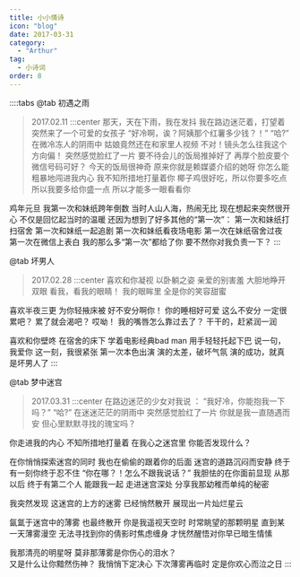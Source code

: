 ```yaml
---
title: 小小情诗
icon: "blog"
date: 2017-03-31
category:
  - "Arthur"
tag:
  - 小诗词
order: 8
---
```


::::tabs
@tab 初遇之雨 
> 2017.02.11
:::center
那天，天在下雨，我在发抖
我在路边迷茫着，打望着
突然来了一个可爱的女孩子
“好冷啊，诶？阿姨那个红薯多少钱？！”
“哈?”
在微冷冻人的阴雨中
姑娘竟然还在和家里人视频
不对！镜头怎么往我这个方向偏！
突然感觉脸红了一片
要不待会儿的饭局推掉好了
再厚个脸皮要个微信号码可好？
今天的饭局很神奇
原来你就是赖媒婆介绍的她呀
你怎么能粗暴地闯进我内心
我不知所措地打量着你
椰子鸡很好吃，所以你要多吃点
所以我要多给你盛一点
所以才能多一眼看看你

鸡年元旦
我第一次和妹纸跨年倒数
当时人山人海，热闹无比
现在想起来突然很开心
不仅是回忆起当时的温暖
还因为想到了好多其他的“第一次”：
第一次和妹纸打扫宿舍
第一次和妹纸一起追剧
第一次和妹纸看夜场电影
第一次在妹纸宿舍过夜
第一次在微信上表白
我的那么多“第一次”都给了你
要不然你对我负责一下？
:::

@tab 坏男人
> 2017.02.28
:::center
喜欢和你凝视
以卧躺之姿
亲爱的别害羞
大胆地睁开双眼
看我，看我的眼睛！
我的眼眸里
全是你的笑容甜蜜

喜欢半夜三更
为你轻掖床被
好不安分啊你！
你的睡相好可爱
这么不安分
一定很累吧？
累了就会渴吧？
哎呦！
我的嘴唇怎么靠过去了？
干干的，赶紧润一润

喜欢和你壁咚
在宿舍的床下
学着电影经典bad man
用手轻轻托起下巴
说一句，我爱你
这一刻，我很紧张
第一次本色出演
演的太差，破坏气氛
演的成功，就真是坏男人了
:::

@tab 梦中迷宫
> 2017.03.31
:::center
在路边迷茫的少女对我说 ：
“我好冷，你能抱我一下吗？”
“哈?”
在迷迷茫茫的阴雨中
突然感觉脸红了一片
你就是我一直随遇而安
但心里默默寻找的瑰宝吗？

你走进我的内心
不知所措地打量着
在我心之迷宫里
你能否发现什么？

在你悄悄探索迷宫的同时
我也在偷偷的跟着你的后面
迷宫的道路沉闷而安静
终于有一刻你终于忍不住
“你在哪？！怎么不跟我说话？”
我胆怯的在你面前显现
从那以后
终于有第二个人
能跟我一起
走进迷宫深处
分享我那幼稚而单纯的秘密

我突然发现
这迷宫的上方的迷雾
已经悄然散开
展现出一片灿烂星云

氤氲于迷宫中的薄雾
也最终散开
你是我遥视天空时
时常眺望的那颗明星
直到某一天薄雾漫空
无法寻找到你的倩影时焦虑缠身 
才恍然醒悟对你早已暗生情愫 

我那清亮的明星呀 
莫非那薄雾是你伤心的泪水？  
又是什么让你黯然伤神？ 
我悄悄下定决心 
下次薄雾再临时 
定是你欢心而泣之日
:::